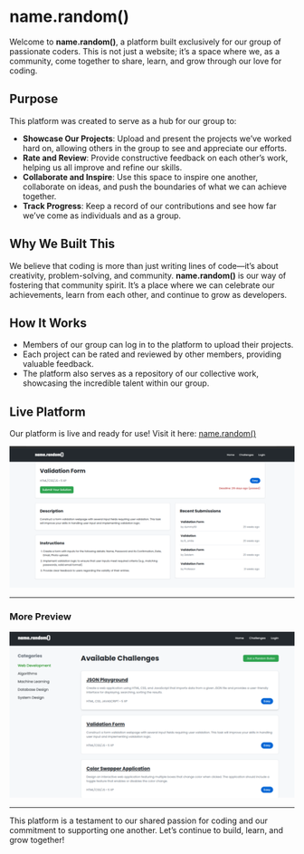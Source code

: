 # name.random()

Welcome to **name.random()**, a platform built exclusively for our group of passionate coders. This is not just a website; it’s a space where we, as a community, come together to share, learn, and grow through our love for coding.

## Purpose

This platform was created to serve as a hub for our group to:

- **Showcase Our Projects**: Upload and present the projects we’ve worked hard on, allowing others in the group to see and appreciate our efforts.
- **Rate and Review**: Provide constructive feedback on each other’s work, helping us all improve and refine our skills.
- **Collaborate and Inspire**: Use this space to inspire one another, collaborate on ideas, and push the boundaries of what we can achieve together.
- **Track Progress**: Keep a record of our contributions and see how far we’ve come as individuals and as a group.

## Why We Built This

We believe that coding is more than just writing lines of code—it’s about creativity, problem-solving, and community. **name.random()** is our way of fostering that community spirit. It’s a place where we can celebrate our achievements, learn from each other, and continue to grow as developers.

## How It Works

- Members of our group can log in to the platform to upload their projects.
- Each project can be rated and reviewed by other members, providing valuable feedback.
- The platform also serves as a repository of our collective work, showcasing the incredible talent within our group.

## Live Platform

Our platform is live and ready for use! Visit it here: [name.random()](https://the-name-random.vercel.app)

![Website Preview](./public/img/preview.png)

---
### More Preview

![Website Preview](./public/img/preview1.png)

---

This platform is a testament to our shared passion for coding and our commitment to supporting one another. Let’s continue to build, learn, and grow together!